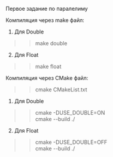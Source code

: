 Первое задание по паралелиму 

Компиляция через make файл: 
1) Для Double 
>>make double 
2) Для Float
>>make float

Компиляция через CMake файл:
>>cmake CMakeList.txt

1) Для Double
>>cmake -DUSE_DOUBLE=ON   
>>cmake --build ./  
2) Для Float
>>cmake -DUSE_DOUBLE=OFF   
>>cmake --build ./  
